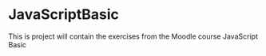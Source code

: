# JavaScriptBasic
This is project will contain the exercises from the Moodle course JavaScript Basic
